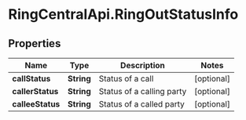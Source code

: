 # RingCentralApi.RingOutStatusInfo

## Properties
Name | Type | Description | Notes
------------ | ------------- | ------------- | -------------
**callStatus** | **String** | Status of a call | [optional] 
**callerStatus** | **String** | Status of a calling party | [optional] 
**calleeStatus** | **String** | Status of a called party | [optional] 


